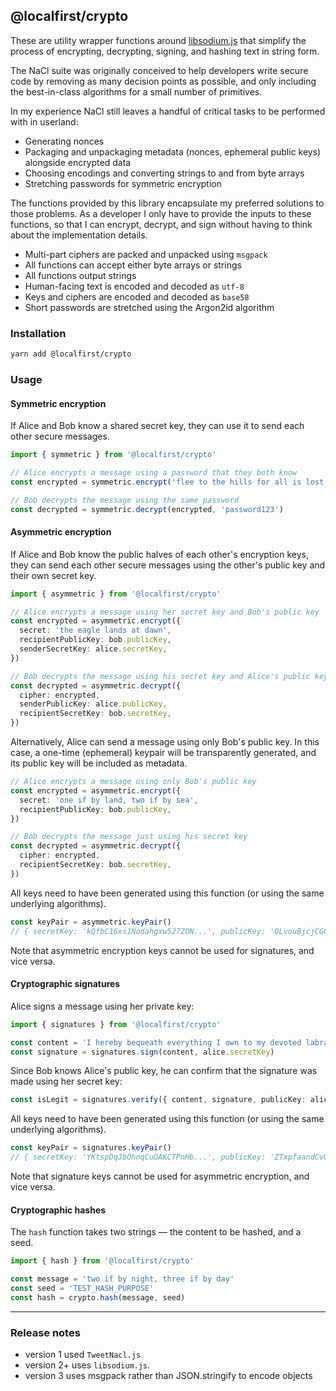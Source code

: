 ## @localfirst/crypto

These are utility wrapper functions around [libsodium.js](https://github.com/jedisct1/libsodium.js/) that simplify the process of encrypting, decrypting, signing, and hashing text in string form.

The NaCl suite was originally conceived to help developers write secure code by removing as many decision points as possible, and only including the best-in-class algorithms for a small number of primitives.

In my experience NaCl still leaves a handful of critical tasks to be performed with in userland:

- Generating nonces
- Packaging and unpackaging metadata (nonces, ephemeral public keys) alongside encrypted data
- Choosing encodings and converting strings to and from byte arrays
- Stretching passwords for symmetric encryption

The functions provided by this library encapsulate my preferred solutions to those problems. As a developer I only have to provide the inputs to these functions, so that I can encrypt, decrypt, and sign without having to think about the implementation details.

- Multi-part ciphers are packed and unpacked using `msgpack`
- All functions can accept either byte arrays or strings
- All functions output strings
- Human-facing text is encoded and decoded as `utf-8`
- Keys and ciphers are encoded and decoded as `base58`
- Short passwords are stretched using the Argon2id algorithm

### Installation

```bash
yarn add @localfirst/crypto
```

### Usage

#### Symmetric encryption

If Alice and Bob know a shared secret key, they can use it to send each other secure messages.

```ts
import { symmetric } from '@localfirst/crypto'

// Alice encrypts a message using a password that they both know
const encrypted = symmetric.encrypt('flee to the hills for all is lost', 'password123')

// Bob decrypts the message using the same password
const decrypted = symmetric.decrypt(encrypted, 'password123')
```

#### Asymmetric encryption

If Alice and Bob know the public halves of each other's encryption keys, they can send each other secure messages using the other's public key and their own secret key.

```ts
import { asymmetric } from '@localfirst/crypto'

// Alice encrypts a message using her secret key and Bob's public key
const encrypted = asymmetric.encrypt({
  secret: 'the eagle lands at dawn',
  recipientPublicKey: bob.publicKey,
  senderSecretKey: alice.secretKey,
})

// Bob decrypts the message using his secret key and Alice's public key
const decrypted = asymmetric.decrypt({
  cipher: encrypted,
  senderPublicKey: alice.publicKey,
  recipientSecretKey: bob.secretKey,
})
```

Alternatively, Alice can send a message using only Bob's public key. In this case, a one-time (ephemeral) keypair will be transparently generated, and its public key will be included as metadata.

```ts
// Alice encrypts a message using only Bob's public key
const encrypted = asymmetric.encrypt({
  secret: 'one if by land, two if by sea',
  recipientPublicKey: bob.publicKey,
})

// Bob decrypts the message just using his secret key
const decrypted = asymmetric.decrypt({
  cipher: encrypted,
  recipientSecretKey: bob.secretKey,
})
```

All keys need to have been generated using this function (or using the same underlying algorithms).

```ts
const keyPair = asymmetric.keyPair()
// { secretKey: 'kQfbC16xs1Nodahgxw527ZON...', publicKey: 'OLvouBjcjCGC3f5sQuJ29ZLx...'}
```

Note that asymmetric encryption keys cannot be used for signatures, and vice versa.

#### Cryptographic signatures

Alice signs a message using her private key:

```ts
import { signatures } from '@localfirst/crypto'

const content = 'I hereby bequeath everything I own to my devoted labradoodle, Whifflesnicks'
const signature = signatures.sign(content, alice.secretKey)
```

Since Bob knows Alice's public key, he can confirm that the signature was made using her secret key:

```ts
const isLegit = signatures.verify({ content, signature, publicKey: alice.publicKey }) // true
```

All keys need to have been generated using this function (or using the same underlying algorithms).

```ts
const keyPair = signatures.keyPair()
// { secretKey: 'YKtspDqJbOhnqCuOAKCTPnHb...', publicKey: 'ZTxpfaandCvUIo7rvoaiVJaK...'}
```

Note that signature keys cannot be used for asymmetric encryption, and vice versa.

#### Cryptographic hashes

The `hash` function takes two strings &mdash; the content to be hashed, and a seed.

```ts
import { hash } from '@localfirst/crypto'

const message = 'two if by night, three if by day'
const seed = 'TEST_HASH_PURPOSE'
const hash = crypto.hash(message, seed)
```

---

### Release notes

- version 1 used `TweetNacl.js`
- version 2+ uses `libsodium.js`.
- version 3 uses msgpack rather than JSON.stringify to encode objects
